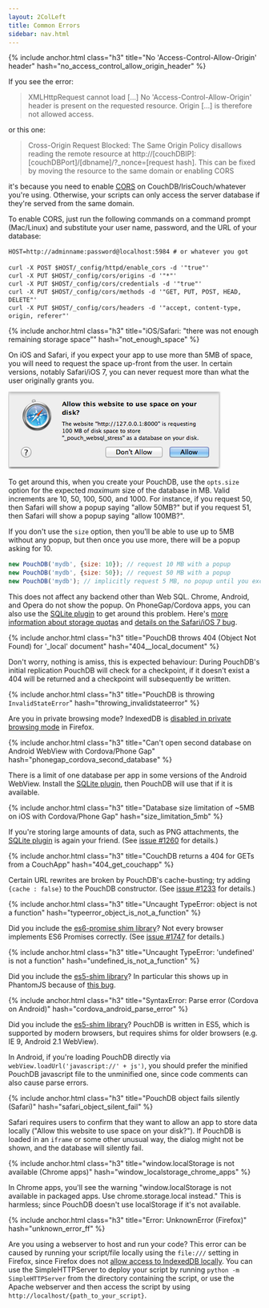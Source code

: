 ```yaml
---
layout: 2ColLeft
title: Common Errors
sidebar: nav.html
---
```


{% include anchor.html class="h3" title="No 'Access-Control-Allow-Origin' header" hash="no_access_control_allow_origin_header" %}

If you see the error:

> XMLHttpRequest cannot load [...]
> No 'Access-Control-Allow-Origin' header is present on the requested resource.
> Origin [...] is therefore not allowed access.

or this one:

> Cross-Origin Request Blocked: The Same Origin Policy disallows reading the remote resource at http://[couchDBIP]:[couchDBPort]/[dbname]/?_nonce=[request hash]. This can be fixed by moving the resource to the same domain or enabling CORS

it's because you need to enable [CORS](https://developer.mozilla.org/en-US/docs/Web/HTTP/Access_control_CORS) on CouchDB/IrisCouch/whatever you're using. Otherwise, your scripts can only access the server database if they're served from the same domain.

To enable CORS, just run the following commands on a command prompt (Mac/Linux) and substitute your user name, password, and the URL of your database:

```
HOST=http://adminname:password@localhost:5984 # or whatever you got

curl -X POST $HOST/_config/httpd/enable_cors -d '"true"'
curl -X PUT $HOST/_config/cors/origins -d '"*"'
curl -X PUT $HOST/_config/cors/credentials -d '"true"'
curl -X PUT $HOST/_config/cors/methods -d '"GET, PUT, POST, HEAD, DELETE"'
curl -X PUT $HOST/_config/cors/headers -d '"accept, content-type, origin, referer"'
```

{% include anchor.html class="h3" title="iOS/Safari: \"there was not enough remaining storage space\"" hash="not_enough_space" %}

On iOS and Safari, if you expect your app to use more than 5MB of space, you will need to request the space up-front from the user.  In certain versions, notably Safari/iOS 7, you can never request more than what the user originally grants you.

![Safari storage quota popup](static/img/safari_popup.png)

To get around this, when you create your PouchDB, use the `opts.size` option for the expected _maximum_ size of the database in MB.  Valid increments are 10, 50, 100, 500, and 1000.  For instance, if you request 50, then Safari will show a popup saying "allow 50MB?" but if you request 51, then Safari will show a popup saying "allow 100MB?".

If you don't use the `size` option, then you'll be able to use up to 5MB without any popup, but then once you use more, there will be a popup asking for 10.

```js
new PouchDB('mydb', {size: 10}); // request 10 MB with a popup
new PouchDB('mydb', {size: 50}); // request 50 MB with a popup
new PouchDB('mydb'); // implicitly request 5 MB, no popup until you exceed 5MB
```

This does not affect any backend other than Web SQL. Chrome, Android, and Opera do not show the popup. On PhoneGap/Cordova apps, you can also use the [SQLite plugin][sqlite] to get around this problem. Here's [more information about storage quotas](http://www.html5rocks.com/en/tutorials/offline/quota-research) and [details on the Safari/iOS 7 bug](https://github.com/pouchdb/pouchdb/issues/2347).

{% include anchor.html class="h3" title="PouchDB throws 404 (Object Not Found) for '_local' document" hash="404__local_document" %}

Don't worry, nothing is amiss, this is expected behaviour:
During PouchDB's initial replication PouchDB will check for a checkpoint, if it doesn't exist a 404 will be returned and a checkpoint will subsequently be written.

{% include anchor.html class="h3" title="PouchDB is throwing `InvalidStateError`" hash="throwing_invalidstateerror" %}

Are you in private browsing mode? IndexedDB is [disabled in private browsing mode](https://developer.mozilla.org/en-US/docs/IndexedDB/Using_IndexedDB) in Firefox.

{% include anchor.html class="h3" title="Can't open second database on Android WebView with Cordova/Phone Gap" hash="phonegap_cordova_second_database" %}

There is a limit of one database per app in some versions of the Android WebView. Install the [SQLite plugin][sqlite], then PouchDB will use that if it is available.

{% include anchor.html class="h3" title="Database size limitation of ~5MB on iOS with Cordova/Phone Gap" hash="size_limitation_5mb" %}

If you're storing large amounts of data, such as PNG attachments, the [SQLite plugin][sqlite] is again your friend. (See [issue #1260](https://github.com/daleharvey/pouchdb/issues/1260) for details.)

{% include anchor.html class="h3" title="CouchDB returns a 404 for GETs from a CouchApp" hash="404_get_couchapp" %}

Certain URL rewrites are broken by PouchDB's cache-busting; try adding `{cache : false}` to the PouchDB constructor. (See [issue #1233](https://github.com/daleharvey/pouchdb/issues/1233) for details.)

{% include anchor.html class="h3" title="Uncaught TypeError: object is not a function" hash="typeerror_object_is_not_a_function" %}

Did you include the [es6-promise shim library](https://github.com/jakearchibald/es6-promise)?  Not every browser implements ES6 Promises correctly. (See [issue #1747](https://github.com/daleharvey/pouchdb/issues/1747) for details.)

{% include anchor.html class="h3" title="Uncaught TypeError: 'undefined' is not a function" hash="undefined_is_not_a_function" %}

Did you include the [es5-shim library][es5shim]? In particular this shows up in PhantomJS because of [this bug](https://github.com/ariya/phantomjs/issues/10522).

{% include anchor.html class="h3" title="SyntaxError: Parse error (Cordova on Android)" hash="cordova_android_parse_error" %}

Did you include the [es5-shim library][es5shim]?  PouchDB is written in ES5, which is supported by modern browsers, but requires shims for older browsers (e.g. IE 9, Android 2.1 WebView).

In Android, if you're loading PouchDB directly via `webView.loadUrl('javascript://' + js')`, you should prefer the minified PouchDB javascript file to the unminified one, since code comments can also cause parse errors.

{% include anchor.html class="h3" title="PouchDB object fails silently (Safari)" hash="safari_object_silent_fail" %}

Safari requires users to confirm that they want to allow an app to store data locally ("Allow this website to use space on your disk?").  If PouchDB is loaded in an `iframe` or some other unusual way, the dialog might not be shown, and the database will silently fail.

{% include anchor.html class="h3" title="window.localStorage is not available (Chrome apps)" hash="window_localstorage_chrome_apps" %}

In Chrome apps, you'll see the warning "window.localStorage is not available in packaged apps. Use chrome.storage.local instead."  This is harmless; since PouchDB doesn't use localStorage if it's not available.

{% include anchor.html class="h3" title="Error: UnknownError (Firefox)" hash="unknown_error_ff" %}

Are you using a webserver to host and run your code? This error can be caused by running your script/file locally using the `file:///` setting in Firefox, since Firefox does not [allow access to IndexedDB locally](https://bugzilla.mozilla.org/show_bug.cgi?id=643318). You can use the SimpleHTTPServer to deploy your script by running `python -m SimpleHTTPServer` from the directory containing the script, or use the Apache webserver and then access the script by using `http://localhost/{path_to_your_script}`.

[es5shim]: https://github.com/es-shims/es5-shim
[sqlite]: https://github.com/brodysoft/Cordova-SQLitePlugin
